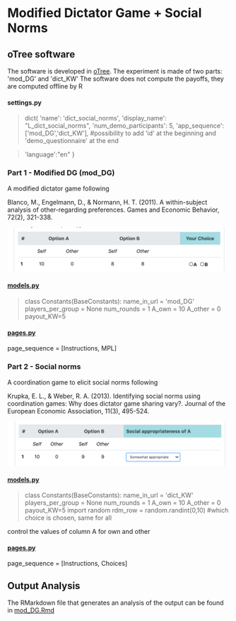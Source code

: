 # Modified Dictator Game + Social Norms



## oTree software

The software is developed in [oTree](https://www.otree.org/).
The experiment is made of two parts: 'mod_DG' and 'dict_KW'
The software does not compute the payoffs, they are computed offline by R

#### settings.py

> dict(
>'name': 'dict_social_norms',
>'display_name': "L_dict_social_norms",
>'num_demo_participants': 5,
>'app_sequence': ['mod_DG','dict_KW'], #possibility to add 'id' at the beginning and 'demo_questionnaire' at the end

>'language':"en"
>}


### Part 1 - Modified DG (mod_DG)

A modified dictator game following

Blanco, M., Engelmann, D., & Normann, H. T. (2011). A within-subject analysis of other-regarding preferences. Games and Economic Behavior, 72(2), 321-338.


![](part_1.png)

#### [models.py](./mod_DG/models.py)

> class Constants(BaseConstants):
>    name_in_url = 'mod_DG'
>    players_per_group = None
>    num_rounds = 1
>    A_own = 10
>    A_other = 0
>    payout_KW=5

#### [pages.py](./mod_DG/pages.py)

page_sequence = [Instructions, MPL]

### Part 2 - Social norms

A coordination game to elicit social norms following

Krupka, E. L., & Weber, R. A. (2013). Identifying social norms using coordination games: Why does dictator game sharing vary?. Journal of the European Economic Association, 11(3), 495-524.

![](part_2.png)

#### [models.py](./mod_DG/models.py)

> class Constants(BaseConstants):
>    name_in_url = 'dict_KW'
>    players_per_group = None
>    num_rounds = 1
>    A_own = 10
>    A_other = 0
>    payout_KW=5
>    import random
>    rdm_row = random.randint(0,10) #which choice is chosen, same for all

control the values of column A for own and other


#### [pages.py](./mod_DG/pages.py)

page_sequence = [Instructions, Choices]


## Output Analysis

The RMarkdown file that generates an analysis of the output can be found in [mod_DG.Rmd](./DATA/mod_DG.Rmd)
